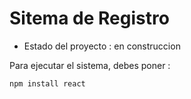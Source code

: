 <h1>Sitema de Registro</h1>

- Estado del proyecto : en construccion

Para ejecutar el sistema, debes poner :

``` npm install react ```
